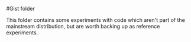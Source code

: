 #Gist folder

This folder contains some experiments with code which aren't part of the 
mainstream distribution, but are worth backing up as reference 
experiments.
